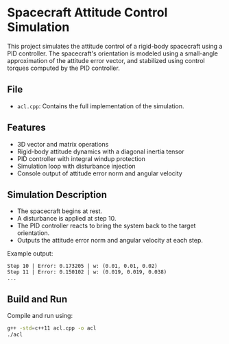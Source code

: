 # Spacecraft Attitude Control Simulation

This project simulates the attitude control of a rigid-body spacecraft using a PID controller. The spacecraft's orientation is modeled using a small-angle approximation of the attitude error vector, and stabilized using control torques computed by the PID controller.

## File

- `acl.cpp`: Contains the full implementation of the simulation.

## Features

- 3D vector and matrix operations
- Rigid-body attitude dynamics with a diagonal inertia tensor
- PID controller with integral windup protection
- Simulation loop with disturbance injection
- Console output of attitude error norm and angular velocity

## Simulation Description

- The spacecraft begins at rest.
- A disturbance is applied at step 10.
- The PID controller reacts to bring the system back to the target orientation.
- Outputs the attitude error norm and angular velocity at each step.

Example output:
```
Step 10 | Error: 0.173205 | w: (0.01, 0.01, 0.02)
Step 11 | Error: 0.150102 | w: (0.019, 0.019, 0.038)
...
```

## Build and Run

Compile and run using:

```bash
g++ -std=c++11 acl.cpp -o acl
./acl
```
